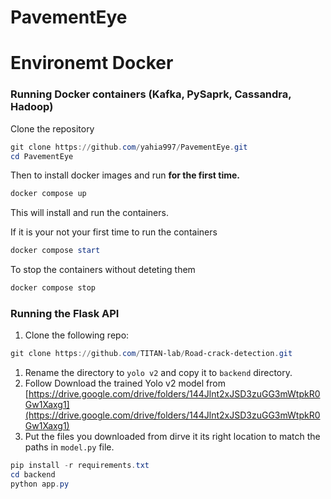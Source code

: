 # PavementEye
# Environemt Docker

### Running Docker containers (Kafka, PySaprk, Cassandra, Hadoop)

Clone the repository

```powershell
git clone https://github.com/yahia997/PavementEye.git
cd PavementEye
```

Then to install docker images and run **for the first time.**

```powershell
docker compose up
```

This will install and run the containers.

If it is your not your first time to run the containers

```powershell
docker compose start
```

To stop the containers without deteting them

```powershell
docker compose stop
```

### Running the Flask API

1. Clone the following repo:

```powershell
git clone https://github.com/TITAN-lab/Road-crack-detection.git
```

1. Rename the directory to `yolo v2` and copy it to `backend` directory.
2. Follow Download the trained Yolo v2 model from [https://drive.google.com/drive/folders/144Jlnt2xJSD3zuGG3mWtpkR0Gw1Xaxg1](https://drive.google.com/drive/folders/144Jlnt2xJSD3zuGG3mWtpkR0Gw1Xaxg1)
3. Put the files you downloaded from dirve it its right location to match the paths in `model.py`  file.

```powershell
pip install -r requirements.txt
cd backend
python app.py
```